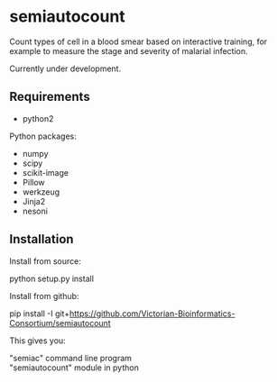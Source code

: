 semiautocount
=============

Count types of cell in a blood smear based on interactive training,
for example to measure the stage and severity of malarial infection.

Currently under development.

Requirements
------------

- python2

Python packages:

- numpy
- scipy
- scikit-image
- Pillow
- werkzeug
- Jinja2
- nesoni

Installation
------------

Install from source:

  python setup.py install

Install from github:

  pip install -I git+https://github.com/Victorian-Bioinformatics-Consortium/semiautocount
  
This gives you:

  "semiac" command line program  
  "semiautocount" module in python



